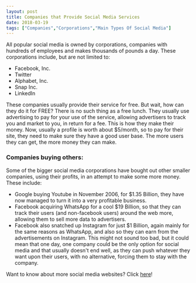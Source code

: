 ```yaml
---
layout: post
title: Companies that Provide Social Media Services
date: 2018-03-19
tags: ["Companies","Corporations","Main Types Of Social Media"]
---
```


All popular social media is owned by corporations, companies with hundreds of employees and makes thousands of pounds a day. These corporations include, but are not limited to:

*   Facebook, Inc.
*   Twitter
*   Alphabet, Inc.
*   Snap Inc.
*   LinkedIn

These companies usually provide their service for free. But wait, how can they do it for FREE? There is no such thing as a free lunch. They usually use advertising to pay for your use of the service, allowing advertisers to track you and market to you, in return for a fee. This is how they make their money. Now, usually a profile is worth about $5/month, so to pay for their site, they need to make sure they have a good user base. The more users they can get, the more money they can make.

### Companies buying others:

Some of the bigger social media corporations have bought out other smaller companies, using their profits, in an attempt to make some more money. These include:

*   Google buying Youtube in November 2006, for $1.35 Billion, they have now managed to turn it into a very profitable business.
*   Facebook acquiring WhatsApp for a cool $19 Billion, so that they can track their users (and non-facebook users) around the web more, allowing them to sell more data to advertisers.
*   Facebook also snatched up Instagram for just $1 Billion, again mainly for the same reasons as WhatsApp, and also so they can earn from the advertisements on Instagram.
This might not sound too bad, but it could mean that one day, one company could be the only option for social media and that usually doesn't end well, as they can push whatever they want upon their users, with no alternative, forcing them to stay with the company.

Want to know about more social media websites? Click [here](https://en.wikipedia.org/wiki/List_of_social_networking_websites)!
